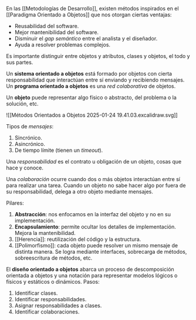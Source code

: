 En las [[Metodologías de Desarrollo]], existen métodos inspirados en el [[Paradigma Orientado a Objetos]] que nos otorgan ciertas ventajas:

- Reusabilidad del software.
- Mejor mantenibilidad del software.
- Disminuir el *gap semántico* entre el analista y el diseñador.
- Ayuda a resolver problemas complejos.

Es importante distinguir entre objetos y atributos, clases y objetos, el todo y sus partes.

Un **sistema orientado a objetos** está formado por objetos con cierta responsabilidad que interactúan entre sí enviando y recibiendo mensajes. Un **programa orientado a objetos** es una *red colaborativa* de objetos. 

Un **objeto** puede representar algo físico o abstracto, del problema o la solución, etc.

![[Métodos Orientados a Objetos 2025-01-24 19.41.03.excalidraw.svg]]

Tipos de *mensajes*:

1. Sincrónico.
2. Asincrónico.
3. De tiempo límite (tienen un *timeout*).

Una *responsabilidad* es el contrato u obligación de un objeto, cosas que hace y conoce.

Una *colaboración* ocurre cuando dos o más objetos interactúan entre sí para realizar una tarea. Cuando un objeto no sabe hacer algo por fuera de su responsabilidad, delega a otro objeto mediante mensajes.

Pilares:

1. **Abstracción**: nos enfocamos en la interfaz del objeto y no en su implementación.
2. **Encapsulamiento**: permite ocultar los detalles de implementación. Mejora la mantenibilidad.
3. [[Herencia]]: reutilización del código y la estructura.
4. [[Polimorfismo]]: cada objeto puede resolver un mismo mensaje de distinta manera. Se logra mediante interfaces, sobrecarga de métodos, sobreescritura de métodos, etc.

El **diseño orientado a objetos** abarca un proceso de descomposición orientada a objetos y una notación para representar modelos lógicos o físicos y estáticos o dinámicos. Pasos:

1. Identificar clases.
2. Identificar responsabilidades.
3. Asignar responsabilidades a clases.
4. Identificar colaboraciones.
